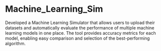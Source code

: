 # Machine_Learning_Sim
Developed a Machine Learning Simulator that allows users to upload their datasets and automatically evaluate the performance of multiple machine learning models in one place. The tool provides accuracy metrics for each model, enabling easy comparison and selection of the best-performing algorithm.
